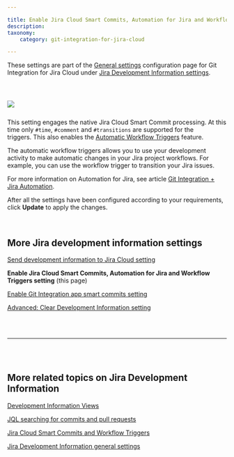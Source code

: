 ```yaml
---

title: Enable Jira Cloud Smart Commits, Automation for Jira and Workflow Triggers setting
description:
taxonomy:
    category: git-integration-for-jira-cloud

---
```


<!-- SETTINGS -->

<div class="bbb-callout bbb--info">
    <div class="irow">
    <div class="ilogobox">
        <span class="logoimg"></span>
    </div>
    <div class="imsgbox">
        These settings are part of the <a href="/git-integration-for-jira-cloud/general-settings-gij-cloud">General settings</a> configuration page for Git Integration for Jira Cloud under <a href="/git-integration-for-jira-cloud/jira-development-information-settings-gij-cloud">Jira Development Information settings</a>.
    </div>
    </div>
</div>

&nbsp;

<img src='/wp-content/uploads/gij-gitcloud-gencfg-enable-smart-commits-automation.png' style='display:block;margin:25px auto;max-width:100%' />

This setting engages the native Jira Cloud Smart Commit processing. At this time only `#time`, `#comment` and `#transitions` are supported for the triggers. This also enables the [Automatic Workflow Triggers](/git-integration-for-jira-cloud/automatic-workflow-triggers-gij-cloud) feature.

The automatic workflow triggers allows you to use your development activity to make automatic changes in your Jira project workflows. For example, you can use the workflow trigger to transition your Jira issues.

For more information on Automation for Jira, see article [Git Integration + Jira Automation](/git-integration-for-jira-cloud/git-integration-jira-automation-gij-cloud).

After all the settings have been configured according to your requirements, click **Update** to apply the changes.

&nbsp;

## More Jira development information settings

[Send development information to Jira Cloud setting](/git-integration-for-jira-cloud/send-development-information-to-jira-cloud-setting-gij-cloud)

**Enable Jira Cloud Smart Commits, Automation for Jira and Workflow Triggers setting** (this page)

[Enable Git Integration app smart commits setting](/git-integration-for-jira-cloud/enable-git-integration-app-smart-commits-setting-gij-cloud)

[Advanced: Clear Development Information setting](/git-integration-for-jira-cloud/advanced-clear-development-information-setting-gij-cloud)

<br>
<br>
<hr>
<br>
<br>

## More related topics on Jira Development Information

[Development Information Views](/git-integration-for-jira-cloud/development-information-views-gij-cloud)

[JQL searching for commits and pull requests](/git-integration-for-jira-cloud/jql-searching-for-commits-and-pull-requests-gij-cloud)

[Jira Cloud Smart Commits and Workflow Triggers](/git-integration-for-jira-cloud/jira-cloud-smart-commits-and-workflow-triggers-gij-cloud/)

[Jira Development Information general settings](/git-integration-for-jira-cloud/jira-development-information-settings-gij-cloud)


